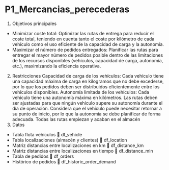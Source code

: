 ﻿# P1_Mercancias_perecederas
1. Objetivos principales
-	Minimizar coste total: Optimizar las rutas de entrega para reducir el coste total, teniendo en cuenta tanto el coste por kilómetro de cada vehículo como el uso eficiente de la capacidad de carga y la autonomía.
-	Maximizar el número de pedidos entregados: Planificar las rutas para entregar el mayor número de pedidos posible dentro de las limitaciones de los recursos disponibles (vehículos, capacidad de carga, autonomía, etc.), maximizando la eficiencia operativa.
2. Restricciones
  Capacidad de carga de los vehículos: Cada vehículo tiene una capacidad máxima de carga en kilogramos que no debe excederse, por lo que los pedidos deben ser distribuidos eficientemente 
  entre los vehículos disponibles. 
	Autonomía limitada de los vehículos: Cada vehículo tiene una autonomía máxima en kilómetros. Las rutas deben ser ajustadas para que ningún vehículo supere su autonomía durante el día de 
  operación. Considera que el vehículo puede necesitar retornar a su punto de inicio, por lo que la autonomía se debe planificar de forma adecuada.
	Todas las rutas empiezan y acaban en el almacén
3.	Datos 
- Tabla flota vehículos  df_vehicle
-	Tabla localizaciones (almacén y clientes)  df_location
-	Matriz distancias entre localizaciones en km  df_distance_km
-	Matriz distancias entre localizaciones en tiempo  df_distance_min
-	Tabla de pedidos  df_orders
-	Histórico de pedidos   df_historic_order_demand

